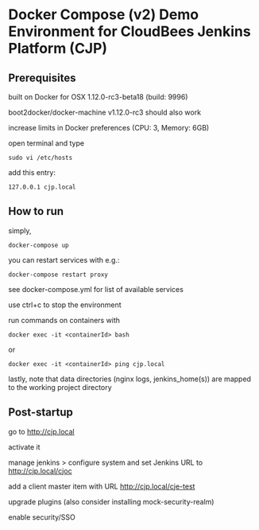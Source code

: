 # Docker Compose (v2) Demo Environment for CloudBees Jenkins Platform (CJP)

## Prerequisites
built on Docker for OSX 1.12.0-rc3-beta18 (build: 9996)

boot2docker/docker-machine v1.12.0-rc3 should also work

increase limits in Docker preferences (CPU: 3, Memory: 6GB)

open terminal and type

    sudo vi /etc/hosts

add this entry:

    127.0.0.1 cjp.local

## How to run
simply,

    docker-compose up

you can restart services with e.g.:

    docker-compose restart proxy

see docker-compose.yml for list of available services

use ctrl+c to stop the environment

run commands on containers with

    docker exec -it <containerId> bash

or

    docker exec -it <containerId> ping cjp.local

lastly, note that data directories (nginx logs, jenkins_home(s)) are mapped to the working project directory

## Post-startup
go to http://cjp.local

activate it

manage jenkins > configure system and set Jenkins URL to http://cjp.local/cjoc

add a client master item with URL  http://cjp.local/cje-test

upgrade plugins (also consider installing mock-security-realm)

enable security/SSO
